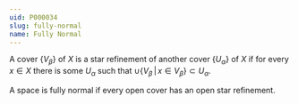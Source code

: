 ```yaml
---
uid: P000034
slug: fully-normal
name: Fully Normal
---
```

A cover $\{V_{\beta}\}$ of $X$ is a star refinement of another cover $\{U_{\alpha}\}$ of $X$ if for every $x \in X$ there is some $U_{\alpha}$ such that $\cup \{V_{\beta}\,|\,x \in V_{\beta}\} \subset U_{\alpha}$.

A space is fully normal if every open cover has an open star refinement.

